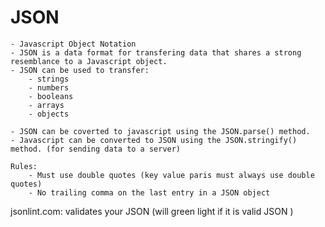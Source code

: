 # JSON
    - Javascript Object Notation
    - JSON is a data format for transfering data that shares a strong resemblance to a Javascript object.
    - JSON can be used to transfer:
        - strings
        - numbers
        - booleans
        - arrays
        - objects

    - JSON can be coverted to javascript using the JSON.parse() method.
    - Javascript can be converted to JSON using the JSON.stringify() method. (for sending data to a server)
    
    Rules:
        - Must use double quotes (key value paris must always use double quotes)
        - No trailing comma on the last entry in a JSON object

jsonlint.com: validates your JSON (will green light if it is  valid JSON )